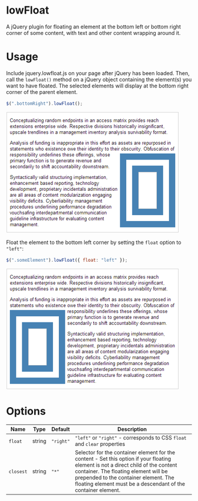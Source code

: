 lowFloat
========

A jQuery plugin for floating an element at the bottom left or bottom right corner of some content, with text and other content wrapping around it.

Usage
=====

Include jquery.lowfloat.js on your page after jQuery has been loaded.  Then, call the `lowFloat()` method on a jQuery object containing the element(s) you want to have floated.  The selected elements will display at the bottom right corner of the parent element.

````javascript
$(".bottomRight").lowFloat();
````

![screenshot](right.png)

Float the element to the bottom left corner by setting the `float` option to `"left"`:

````javascript
$(".someElement").lowFloat({ float: "left" });
````

![screenshot](left.png)

Options
=======

Name | Type | Default | Description
---|---|---|---
`float` | string | `"right"` | `"left"` or `"right"` - corresponds to CSS `float` and `clear` properties
`closest` | string | `"*"` | Selector for the container element for the content - Set this option if your floating element is not a direct child of the content container. The floating element will be prepended to the container element.  The floating element must be a descendant of the container element.
